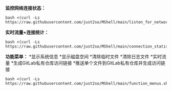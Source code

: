 **监控网络连接状态：**
```shell
bash <(curl -Ls https://raw.githubusercontent.com/just2so/MShell/main/listen_for_network_connection_status.sh)
```
**实时流量+连接统计：**
```shell
bash <(curl -Ls https://raw.githubusercontent.com/just2so/MShell/main/connection_statistics.sh)
```
**功能菜单：**
*显示系统信息
*显示磁盘空间
*清除临时文件
*清除日志文件
*实时流量
*生成GitLab私有仓库访问链接
*推送单个文件到GitLab私有仓库并生成访问链接
```shell
bash <(curl -Ls https://raw.githubusercontent.com/just2so/MShell/main/function_menus.sh)
```






